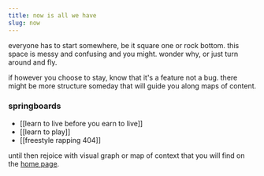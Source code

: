 ```yaml
---
title: now is all we have
slug: now
---
```


everyone has to start somewhere, be it square one or rock bottom. this space is messy and confusing and you might. wonder why, or just turn around and fly.

if however you choose to stay, know that it's a feature not a bug. there might be more structure someday that will guide you along maps of content.

### springboards
- [[learn to live before you earn to live]]
- [[learn to play]]
- [[freestyle rapping 404]]

until then rejoice with visual graph or map of context that you will find on the [home page](https://reddy2go.com). 